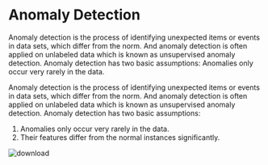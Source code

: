 # Anomaly Detection
Anomaly detection is the process of identifying unexpected items or events in data sets, which differ from the norm. And anomaly detection is often applied on unlabeled data which is known as unsupervised anomaly detection. Anomaly detection has two basic assumptions: Anomalies only occur very rarely in the data.

Anomaly detection is the process of identifying unexpected items or events in data sets, which differ from the norm. And anomaly detection is often applied on unlabeled data which is known as unsupervised anomaly detection. Anomaly detection has two basic assumptions:
1. Anomalies only occur very rarely in the data.
2. Their features differ from the normal instances significantly.

![download](https://user-images.githubusercontent.com/52448964/92686590-970ae780-f357-11ea-9d99-4bd99effd95b.jpg)

